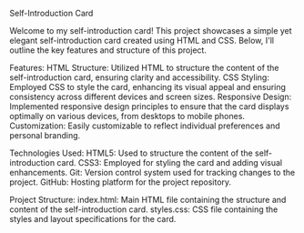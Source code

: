 Self-Introduction Card

Welcome to my self-introduction card! This project showcases a simple yet elegant self-introduction card created using HTML and CSS. Below, I'll outline the key features and structure of this project.

Features:
HTML Structure: Utilized HTML to structure the content of the self-introduction card, ensuring clarity and accessibility.
CSS Styling: Employed CSS to style the card, enhancing its visual appeal and ensuring consistency across different devices and screen sizes.
Responsive Design: Implemented responsive design principles to ensure that the card displays optimally on various devices, from desktops to mobile phones.
Customization: Easily customizable to reflect individual preferences and personal branding.

Technologies Used:
HTML5: Used to structure the content of the self-introduction card.
CSS3: Employed for styling the card and adding visual enhancements.
Git: Version control system used for tracking changes to the project.
GitHub: Hosting platform for the project repository.

Project Structure:
index.html: Main HTML file containing the structure and content of the self-introduction card.
styles.css: CSS file containing the styles and layout specifications for the card.
